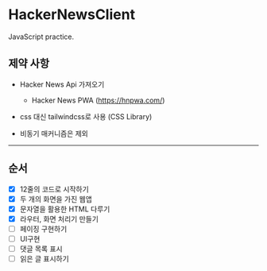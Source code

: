 # HackerNewsClient

JavaScript practice.

## 제약 사항

- Hacker News Api 가져오기

  - Hacker News PWA (https://hnpwa.com/)

- css 대신 tailwindcss로 사용 (CSS Library)
- 비동기 매커니즘은 제외

---

## 순서

- [x] 12줄의 코드로 시작하기
- [x] 두 개의 화면을 가진 웹앱
- [x] 문자열을 활용한 HTML 다루기
- [x] 라우터, 화면 처리기 만들기
- [ ] 페이징 구현하기
- [ ] UI구현
- [ ] 댓글 목록 표시
- [ ] 읽은 글 표시하기
